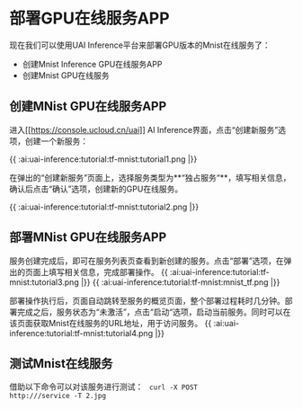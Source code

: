 

# 部署GPU在线服务APP
现在我们可以使用UAI Inference平台来部署GPU版本的Mnist在线服务了：

  * 创建Mnist Inference GPU在线服务APP
  * 创建Mnist GPU在线服务

## 创建MNist GPU在线服务APP

进入[[https://console.ucloud.cn/uai]] AI Inference界面，点击“创建新服务”选项，创建一个新服务：

{{ :ai:uai-inference:tutorial:tf-mnist:tutorial1.png |}}

在弹出的“创建新服务”页面上，选择服务类型为**“独占服务“**，填写相关信息，确认后点击“确认”选项，创建新的GPU在线服务。 

{{ :ai:uai-inference:tutorial:tf-mnist:tutorial2.png |}}

## 部署MNist GPU在线服务APP

服务创建完成后，即可在服务列表页查看到新创建的服务。点击“部署”选项，在弹出的页面上填写相关信息，完成部署操作。 
{{ :ai:uai-inference:tutorial:tf-mnist:tutorial3.png |}} 
{{ :ai:uai-inference:tutorial:tf-mnist:mnist_tf.png |}} 

部署操作执行后，页面自动跳转至服务的概览页面，整个部署过程耗时几分钟。部署完成之后，服务状态为“未激活”，点击“启动“选项，启动当前服务。同时可以在该页面获取Mnist在线服务的URL地址，用于访问服务。
{{ :ai:uai-inference:tutorial:tf-mnist:tutorial4.png |}} 

## 测试Mnist在线服务

借助以下命令可以对该服务进行测试：
<code>
curl -X POST http://<URL>/service -T 2.jpg
</code>


